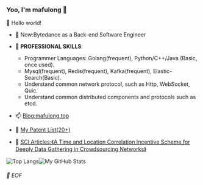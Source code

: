 ### Yoo, I'm mafulong 👋

🎊 Hello world!

- 🔭 Now:Bytedance as a Back-end Software Engineer 
- 🌱 **PROFESSIONAL SKILLS**:
  - Programmer Languages: Golang(frequent), Python/C++/Java (Basic, once used).
  - Mysql(frequent), Redis(frequent), Kafka(frequent), Elastic-Search(Basic).
  - Understand common network protocol, such as Http, WebSocket, Quic.
  - Understand common distributed components and protocols such as etcd.

- 📫 [Blog:mafulong.top](https://mafulong.top)
- 📝 [My Patent List(20+)](https://github.com/mafulong/mafulong/blob/main/files/zhuanli.csv)
- 📝 [SCI Articles:《A Time and Location Correlation Incentive Scheme for Deeply Data Gathering in Crowdsourcing Networks》](https://www.hindawi.com/journals/wcmc/2018/8052620/)

![Top Langs](https://github-readme-stats.vercel.app/api/top-langs/?username=lucifer1004&layout=compact)![My GitHub Stats](https://github-readme-stats.vercel.app/api?username=mafulong&theme=vue&show_icons=true)



###### 💾 EOF




